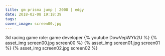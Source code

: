```yaml
---
title: gm prisma jump | 2008 | edgy
date: 2018-02-08 19:18:39
tags:
cover_image: screen00.jpg
---
```

3d racing game
role: game developer
{% youtube DowVepWYk2U %}
{% asset_img screen00.jpg screen00 %}
{% asset_img screen01.jpg screen01 %}
{% asset_img screen02.jpg screen02 %}
